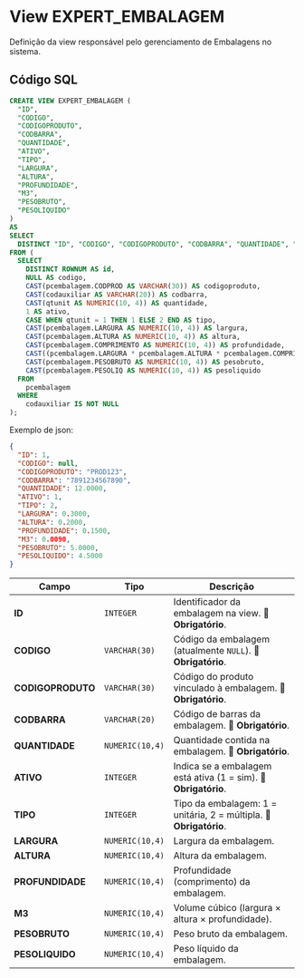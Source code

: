 # View EXPERT_EMBALAGEM

Definição da view responsável pelo gerenciamento de Embalagens no sistema.  

## Código SQL

```sql
CREATE VIEW EXPERT_EMBALAGEM (
  "ID", 
  "CODIGO", 
  "CODIGOPRODUTO", 
  "CODBARRA", 
  "QUANTIDADE", 
  "ATIVO", 
  "TIPO", 
  "LARGURA", 
  "ALTURA", 
  "PROFUNDIDADE", 
  "M3", 
  "PESOBRUTO", 
  "PESOLIQUIDO"
)
AS 
SELECT 
  DISTINCT "ID", "CODIGO", "CODIGOPRODUTO", "CODBARRA", "QUANTIDADE", "ATIVO", "TIPO", "LARGURA", "ALTURA", "PROFUNDIDADE", "M3", "PESOBRUTO", "PESOLIQUIDO" 
FROM (
  SELECT 
    DISTINCT ROWNUM AS id, 
    NULL AS codigo, 
    CAST(pcembalagem.CODPROD AS VARCHAR(30)) AS codigoproduto, 
    CAST(codauxiliar AS VARCHAR(20)) AS codbarra, 
    CAST(qtunit AS NUMERIC(10, 4)) AS quantidade, 
    1 AS ativo, 
    CASE WHEN qtunit = 1 THEN 1 ELSE 2 END AS tipo, 
    CAST(pcembalagem.LARGURA AS NUMERIC(10, 4)) AS largura, 
    CAST(pcembalagem.ALTURA AS NUMERIC(10, 4)) AS altura, 
    CAST(pcembalagem.COMPRIMENTO AS NUMERIC(10, 4)) AS profundidade, 
    CAST((pcembalagem.LARGURA * pcembalagem.ALTURA * pcembalagem.COMPRIMENTO) AS NUMERIC(10, 4)) AS m3, 
    CAST(pcembalagem.PESOBRUTO AS NUMERIC(10, 4)) AS pesobruto, 
    CAST(pcembalagem.PESOLIQ AS NUMERIC(10, 4)) AS pesoliquido 
  FROM 
    pcembalagem 
  WHERE 
    codauxiliar IS NOT NULL
);

```

Exemplo de json:

```json
{
  "ID": 1,
  "CODIGO": null,
  "CODIGOPRODUTO": "PROD123",
  "CODBARRA": "7891234567890",
  "QUANTIDADE": 12.0000,
  "ATIVO": 1,
  "TIPO": 2,
  "LARGURA": 0.3000,
  "ALTURA": 0.2000,
  "PROFUNDIDADE": 0.1500,
  "M3": 0.0090,
  "PESOBRUTO": 5.0000,
  "PESOLIQUIDO": 4.5000
}

```
| Campo             | Tipo            | Descrição                                                               |
| ----------------- | --------------- | ----------------------------------------------------------------------- |
| **ID**            | `INTEGER`       | Identificador da embalagem na view. 🔴 **Obrigatório**.            |
| **CODIGO**        | `VARCHAR(30)`   | Código da embalagem (atualmente `NULL`). 🔴 **Obrigatório**.       |
| **CODIGOPRODUTO** | `VARCHAR(30)`   | Código do produto vinculado à embalagem. 🔴 **Obrigatório**.       |
| **CODBARRA**      | `VARCHAR(20)`   | Código de barras da embalagem. 🔴 **Obrigatório**.                 |
| **QUANTIDADE**    | `NUMERIC(10,4)` | Quantidade contida na embalagem. 🔴 **Obrigatório**.               |
| **ATIVO**         | `INTEGER`       | Indica se a embalagem está ativa (1 = sim). 🔴 **Obrigatório**.    |
| **TIPO**          | `INTEGER`       | Tipo da embalagem: 1 = unitária, 2 = múltipla. 🔴 **Obrigatório**. |
| **LARGURA**       | `NUMERIC(10,4)` | Largura da embalagem.                                                   |
| **ALTURA**        | `NUMERIC(10,4)` | Altura da embalagem.                                                    |
| **PROFUNDIDADE**  | `NUMERIC(10,4)` | Profundidade (comprimento) da embalagem.                                |
| **M3**            | `NUMERIC(10,4)` | Volume cúbico (largura × altura × profundidade).                        |
| **PESOBRUTO**     | `NUMERIC(10,4)` | Peso bruto da embalagem.                                                |
| **PESOLIQUIDO**   | `NUMERIC(10,4)` | Peso líquido da embalagem.                                              |

